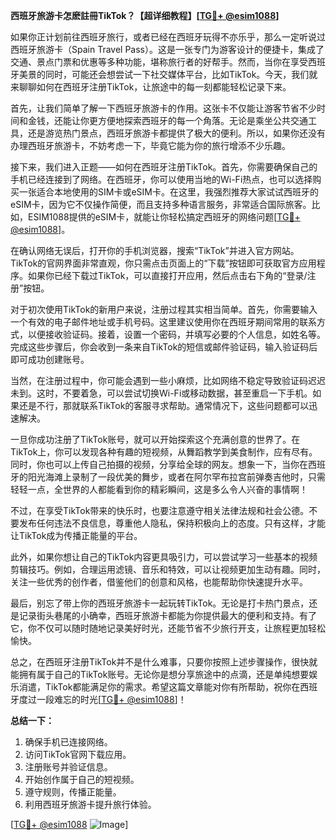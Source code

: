**西班牙旅游卡怎麽註冊TikTok？【超详细教程】[[TG💪+ @esim1088](https://t.me/s/esim1088)]**

如果你正计划前往西班牙旅行，或者已经在西班牙玩得不亦乐乎，那么一定听说过西班牙旅游卡（Spain Travel Pass）。这是一张专门为游客设计的便捷卡，集成了交通、景点门票和优惠等多种功能，堪称旅行者的好帮手。然而，当你在享受西班牙美景的同时，可能还会想尝试一下社交媒体平台，比如TikTok。今天，我们就来聊聊如何在西班牙注册TikTok，让旅途中的每一刻都能轻松记录下来。

首先，让我们简单了解一下西班牙旅游卡的作用。这张卡不仅能让游客节省不少时间和金钱，还能让你更方便地探索西班牙的每一个角落。无论是乘坐公共交通工具，还是游览热门景点，西班牙旅游卡都提供了极大的便利。所以，如果你还没有办理西班牙旅游卡，不妨考虑一下，毕竟它能为你的旅行增添不少乐趣。

接下来，我们进入正题——如何在西班牙注册TikTok。首先，你需要确保自己的手机已经连接到了网络。在西班牙，你可以使用当地的Wi-Fi热点，也可以选择购买一张适合本地使用的SIM卡或eSIM卡。在这里，我强烈推荐大家试试西班牙的eSIM卡，因为它不仅操作简便，而且支持多种语言服务，非常适合国际旅客。比如，ESIM1088提供的eSIM卡，就能让你轻松搞定西班牙的网络问题[[TG💪+ @esim1088](https://t.me/s/esim1088)]。

在确认网络无误后，打开你的手机浏览器，搜索“TikTok”并进入官方网站。TikTok的官网界面非常直观，你只需点击页面上的“下载”按钮即可获取官方应用程序。如果你已经下载过TikTok，可以直接打开应用，然后点击右下角的“登录/注册”按钮。

对于初次使用TikTok的新用户来说，注册过程其实相当简单。首先，你需要输入一个有效的电子邮件地址或手机号码。这里建议使用你在西班牙期间常用的联系方式，以便接收验证码。接着，设置一个密码，并填写必要的个人信息，如姓名等。完成这些步骤后，你会收到一条来自TikTok的短信或邮件验证码，输入验证码后即可成功创建账号。

当然，在注册过程中，你可能会遇到一些小麻烦，比如网络不稳定导致验证码迟迟未到。这时，不要着急，可以尝试切换Wi-Fi或移动数据，甚至重启一下手机。如果还是不行，那就联系TikTok的客服寻求帮助。通常情况下，这些问题都可以迅速解决。

一旦你成功注册了TikTok账号，就可以开始探索这个充满创意的世界了。在TikTok上，你可以发现各种有趣的短视频，从舞蹈教学到美食制作，应有尽有。同时，你也可以上传自己拍摄的视频，分享给全球的网友。想象一下，当你在西班牙的阳光海滩上录制了一段优美的舞步，或者在阿尔罕布拉宫前弹奏吉他时，只需轻轻一点，全世界的人都能看到你的精彩瞬间，这是多么令人兴奋的事情啊！

不过，在享受TikTok带来的快乐时，也要注意遵守相关法律法规和社会公德。不要发布任何违法不良信息，尊重他人隐私，保持积极向上的态度。只有这样，才能让TikTok成为传播正能量的平台。

此外，如果你想让自己的TikTok内容更具吸引力，可以尝试学习一些基本的视频剪辑技巧。例如，合理运用滤镜、音乐和特效，可以让视频更加生动有趣。同时，关注一些优秀的创作者，借鉴他们的创意和风格，也能帮助你快速提升水平。

最后，别忘了带上你的西班牙旅游卡一起玩转TikTok。无论是打卡热门景点，还是记录街头巷尾的小确幸，西班牙旅游卡都能为你提供最大的便利和支持。有了它，你不仅可以随时随地记录美好时光，还能节省不少旅行开支，让旅程更加轻松愉快。

总之，在西班牙注册TikTok并不是什么难事，只要你按照上述步骤操作，很快就能拥有属于自己的TikTok账号。无论你是想分享旅途中的点滴，还是单纯想要娱乐消遣，TikTok都能满足你的需求。希望这篇文章能对你有所帮助，祝你在西班牙度过一段难忘的时光[[TG💪+ @esim1088](https://t.me/s/esim1088)]！

**总结一下：**
1. 确保手机已连接网络。
2. 访问TikTok官网下载应用。
3. 注册账号并验证信息。
4. 开始创作属于自己的短视频。
5. 遵守规则，传播正能量。
6. 利用西班牙旅游卡提升旅行体验。

[[TG💪+ @esim1088](https://t.me/s/esim1088) ![Image](https://i.postimg.cc/4NQfJmqS/Snipaste-2025-05-13-00-14-12.png)]